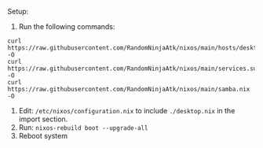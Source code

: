 Setup:

1. Run the following commands:
```cd /etc/nixos
curl https://raw.githubusercontent.com/RandomNinjaAtk/nixos/main/hosts/desktop.nix -O
curl https://raw.githubusercontent.com/RandomNinjaAtk/nixos/main/services.sunshine.nix -O
curl https://raw.githubusercontent.com/RandomNinjaAtk/nixos/main/samba.nix -O
```
1. Edit: `/etc/nixos/configuration.nix` to include `./desktop.nix` in the import section.
1. Run: `nixos-rebuild boot --upgrade-all`
1. Reboot system
